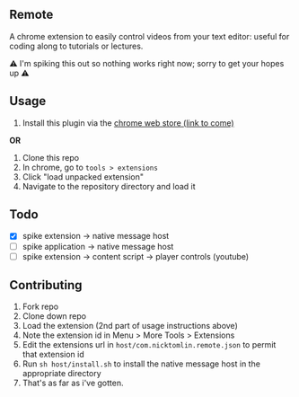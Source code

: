 Remote
---
A chrome extension to easily control videos from your text editor: useful for coding along to tutorials or lectures.

:warning: I'm spiking this out so nothing works right now; sorry to get your hopes up :warning:

Usage
---

1. Install this plugin via the [chrome web store (link to come)]()

**OR**

1. Clone this repo
2. In chrome, go to `tools > extensions`
3. Click "load unpacked extension"
4. Navigate to the repository directory and load it

Todo
---

- [x] spike extension -> native message host
- [ ] spike application -> native message host
- [ ] spike extension -> content script -> player controls (youtube)

Contributing
---

1. Fork repo
2. Clone down repo
3. Load the extension (2nd part of usage instructions above)
4. Note the extension id in Menu > More Tools > Extensions
5. Edit the extensions url in `host/com.nicktomlin.remote.json` to permit that extension id
6. Run `sh host/install.sh` to install the native message host in the appropriate directory
7. That's as far as i've gotten.
